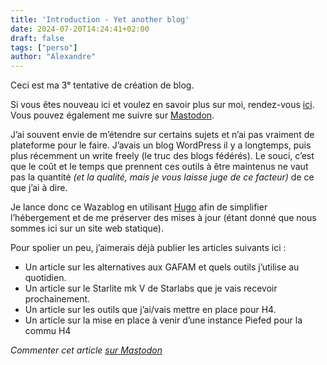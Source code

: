 ```yaml
---
title: 'Introduction - Yet another blog'
date: 2024-07-20T14:24:41+02:00
draft: false
tags: ["perso"]
author: "Alexandre"
---
```


Ceci est ma 3ᵉ tentative de création de blog.

Si vous êtes nouveau ici et voulez en savoir plus sur moi, rendez-vous [ici](https://alexandre-martin.fr). Vous pouvez également me suivre sur [Mastodon](https://h4.io/@wazaby).

J’ai souvent envie de m’étendre sur certains sujets et n’ai pas vraiment de plateforme pour le faire. J’avais un blog WordPress il y a longtemps, puis plus récemment un write freely (le truc des blogs fédérés). Le souci, c’est que le coût et le temps que prennent ces outils à être maintenus ne vaut pas la quantité *(et la qualité, mais je vous laisse juge de ce facteur)* de ce que j’ai à dire.

Je lance donc ce Wazablog en utilisant [Hugo](https://gohugo.io/) afin de simplifier l’hébergement et de me préserver des mises à jour (étant donné que nous sommes ici sur un site web statique).

Pour spolier un peu, j’aimerais déjà publier les articles suivants ici :

- Un article sur les alternatives aux GAFAM et quels outils j’utilise au quotidien.
- Un article sur le Starlite mk V de Starlabs que je vais recevoir prochainement.
- Un article sur les outils que j’ai/vais mettre en place pour H4.
- Un article sur la mise en place à venir d’une instance Piefed pour la commu H4

*Commenter cet article [sur Mastodon](
https://h4.io/@wazaby/112824113078063171)*
